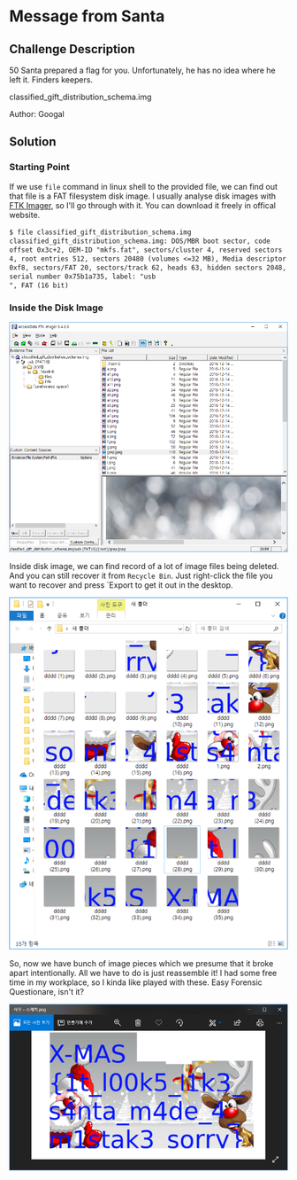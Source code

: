 # Message from Santa

## Challenge Description

50
Santa prepared a flag for you. Unfortunately, he has no idea where he left it. Finders keepers.

classified_gift_distribution_schema.img

Author: Googal

## Solution

### Starting Point

If we use `file` command in linux shell to the provided file, we can find out that file is a FAT filesystem disk image. I usually analyse disk images with [FTK Imager](http://marketing.accessdata.com/ftkimager3.2.0), so I'll go through with it. You can download it freely in offical website.

```shell
$ file classified_gift_distribution_schema.img
classified_gift_distribution_schema.img: DOS/MBR boot sector, code offset 0x3c+2, OEM-ID "mkfs.fat", sectors/cluster 4, reserved sectors 4, root entries 512, sectors 20480 (volumes <=32 MB), Media descriptor 0xf8, sectors/FAT 20, sectors/track 62, heads 63, hidden sectors 2048, serial number 0x75b1a735, label: "usb
", FAT (16 bit)
```

### Inside the Disk Image

![1](screenshots/Message_from_Santa_1.PNG)

Inside disk image, we can find record of a lot of image files being deleted. And you can still recover it from `Recycle Bin`. Just right-click the file you want to recover and press `Export to get it out in the desktop.

![2](screenshots/Message_from_Santa_2.PNG)

So, now we have bunch of image pieces which we presume that it broke apart intentionally. All we have to do is just reassemble it! I had some free time in my workplace, so I kinda like played with these. Easy Forensic Questionare, isn't it?

![3](screenshots/Message_from_Santa_3.PNG)
